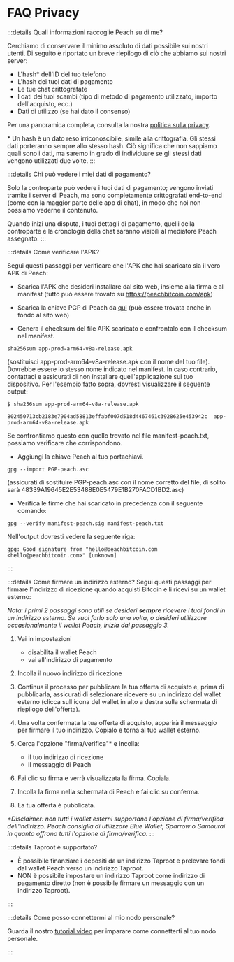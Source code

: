 # FAQ Privacy

:::details Quali informazioni raccoglie Peach su di me?

Cerchiamo di conservare il minimo assoluto di dati possibile sui nostri utenti. Di seguito è riportato un breve riepilogo di ciò che abbiamo sui nostri server:

- L'hash\* dell'ID del tuo telefono
- L'hash dei tuoi dati di pagamento
- Le tue chat crittografate
- I dati dei tuoi scambi (tipo di metodo di pagamento utilizzato, importo dell'acquisto, ecc.)
- Dati di utilizzo (se hai dato il consenso)

Per una panoramica completa, consulta la nostra [politica sulla privacy](/privacy-policy/).

\* Un hash è un dato reso irriconoscibile, simile alla crittografia. Gli stessi dati porteranno sempre allo stesso hash. Ciò significa che non sappiamo quali sono i dati, ma saremo in grado di individuare se gli stessi dati vengono utilizzati due volte.
:::

<!--
:::details What info is sent when I share usage data?
Give a list
:::
-->

:::details Chi può vedere i miei dati di pagamento?

Solo la controparte può vedere i tuoi dati di pagamento; vengono inviati tramite i server di Peach, ma sono completamente crittografati end-to-end (come con la maggior parte delle app di chat), in modo che noi non possiamo vederne il contenuto.

Quando inizi una disputa, i tuoi dettagli di pagamento, quelli della controparte e la cronologia della chat saranno visibili al mediatore Peach assegnato.
:::

:::details Come verificare l'APK?

Segui questi passaggi per verificare che l'APK che hai scaricato sia il vero APK di Peach:

- Scarica l'APK che desideri installare dal sito web, insieme alla firma e al manifest (tutto può essere trovato su https://peachbitcoin.com/apk)

- Scarica la chiave PGP di Peach da [qui](https://keys.openpgp.org/vks/v1/by-fingerprint/48339A19645E2E53488E0E5479E1B270FACD1BD2) (può essere trovata anche in fondo al sito web)

- Genera il checksum del file APK scaricato e confrontalo con il checksum nel manifest.
````
sha256sum app-prod-arm64-v8a-release.apk
````
(sostituisci app-prod-arm64-v8a-release.apk con il nome del tuo file). Dovrebbe essere lo stesso nome indicato nel manifest. In caso contrario, contattaci e assicurati di non installare quell'applicazione sul tuo dispositivo. Per l'esempio fatto sopra, dovresti visualizzare il seguente output:
```
$ sha256sum app-prod-arm64-v8a-release.apk

802450713cb2183e7904ad58813effabf007d518d4467461c3928625e453942c  app-prod-arm64-v8a-release.apk
```
Se confrontiamo questo con quello trovato nel file manifest-peach.txt, possiamo verificare che corrispondono.

- Aggiungi la chiave Peach al tuo portachiavi.
```
gpg --import PGP-peach.asc
```
(assicurati di sostituire PGP-peach.asc con il nome corretto del file, di solito sarà 48339A19645E2E53488E0E5479E1B270FACD1BD2.asc)

- Verifica le firme che hai scaricato in precedenza con il seguente comando:
```
gpg --verify manifest-peach.sig manifest-peach.txt
``` 
Nell'output dovresti vedere la seguente riga:
```
gpg: Good signature from "hello@peachbitcoin.com <hello@peachbitcoin.com>" [unknown]
```
:::

:::details Come firmare un indirizzo esterno?
Segui questi passaggi per firmare l'indirizzo di ricezione quando acquisti Bitcoin e li ricevi su un wallet esterno:

_Nota: i primi 2 passaggi sono utili se desideri **sempre** ricevere i tuoi fondi in un indirizzo esterno. Se vuoi farlo solo una volta, o desideri utilizzare occasionalmente il wallet Peach, inizia dal passaggio 3._

1. Vai in impostazioni
   - disabilita il wallet Peach
   - vai all'indirizzo di pagamento

2. Incolla il nuovo indirizzo di ricezione

3. Continua il processo per pubblicare la tua offerta di acquisto e, prima di pubblicarla, assicurati di selezionare ricevere su un indirizzo del wallet esterno (clicca sull'icona del wallet in alto a destra sulla schermata di riepilogo dell'offerta).

4. Una volta confermata la tua offerta di acquisto, apparirà il messaggio per firmare il tuo indirizzo. Copialo e torna al tuo wallet esterno.

5. Cerca l'opzione "firma/verifica"* e incolla:
   - il tuo indirizzo di ricezione
   - il messaggio di Peach

6. Fai clic su firma e verrà visualizzata la firma. Copiala.

7. Incolla la firma nella schermata di Peach e fai clic su conferma.

8. La tua offerta è pubblicata.

_*Disclaimer: non tutti i wallet esterni supportano l'opzione di firma/verifica dell'indirizzo. Peach consiglia di utilizzare Blue Wallet, Sparrow o Samourai in quanto offrono tutti l'opzione di firma/verifica._
:::

:::details Taproot è supportato?

- È possibile finanziare i depositi da un indirizzo Taproot e prelevare fondi dal wallet Peach verso un indirizzo Taproot.
- NON è possibile impostare un indirizzo Taproot come indirizzo di pagamento diretto (non è possibile firmare un messaggio con un indirizzo Taproot).

:::

:::details Come posso connettermi al mio nodo personale?

Guarda il nostro [tutorial video](https://www.youtube.com/watch?v=xtvq2i3mIYg) per imparare come connetterti al tuo nodo personale.

:::
